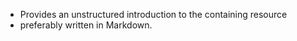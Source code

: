 
- Provides an unstructured introduction to the containing resource
- preferably written in Markdown. 
